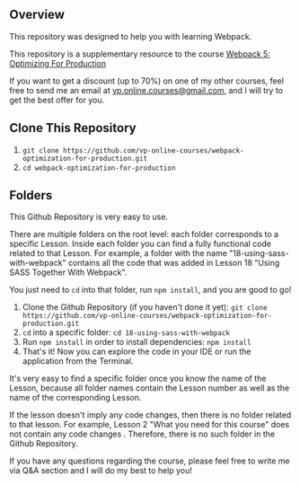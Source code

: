 ## Overview

This repository was designed to help you with learning Webpack.

This repository is a supplementary resource to the course [Webpack 5: Optimizing For Production](https://www.udemy.com/course/webpack-optimizing-for-production/?referralCode=B71C38561B63DF0E2633)

If you want to get a discount (up to 70%) on one of my other courses, feel free to send me an email at vp.online.courses@gmail.com, and I will try to get the best offer for you.

## Clone This Repository

1. ```git clone https://github.com/vp-online-courses/webpack-optimization-for-production.git```
1. ```cd webpack-optimization-for-production```

## Folders

This Github Repository is very easy to use.

There are multiple folders on the root level: each folder corresponds to a specific Lesson.
Inside each folder you can find a fully functional code related to that Lesson.
For example, a folder with the name "18-using-sass-with-webpack" contains all the code that was added in Lesson 18 "Using SASS Together With Webpack".

You just need to `cd` into that folder, run `npm install`, and you are good to go!
1. Clone the Github Repository (if you haven't done it yet):
```git clone https://github.com/vp-online-courses/webpack-optimization-for-production.git```
2. `cd` into a specific folder:
`cd 18-using-sass-with-webpack`
3. Run `npm install` in order to install dependencies:
`npm install`
4. That's it! Now you can explore the code in your IDE or run the application from the Terminal.

It's very easy to find a specific folder once you know the name of the Lesson, because all folder names contain the Lesson number as well as the name of the corresponding Lesson.

If the lesson doesn't imply any code changes, then there is no folder related to that lesson. For example, Lesson 2 "What you need for this course" does not contain any code changes .
Therefore, there is no such folder in the Github Repository.

If you have any questions regarding the course, please feel free to write me via Q&A section and I will do my best to help you!

